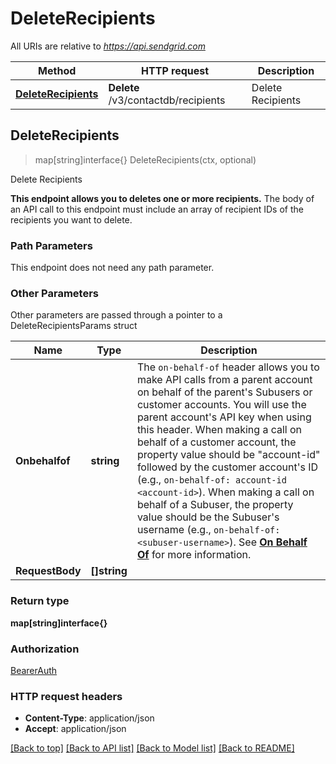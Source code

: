 # DeleteRecipients

All URIs are relative to *https://api.sendgrid.com*

Method | HTTP request | Description
------------- | ------------- | -------------
[**DeleteRecipients**](DeleteRecipients.md#DeleteRecipients) | **Delete** /v3/contactdb/recipients | Delete Recipients



## DeleteRecipients

> map[string]interface{} DeleteRecipients(ctx, optional)

Delete Recipients

**This endpoint allows you to deletes one or more recipients.**  The body of an API call to this endpoint must include an array of recipient IDs of the recipients you want to delete.

### Path Parameters

This endpoint does not need any path parameter.

### Other Parameters

Other parameters are passed through a pointer to a DeleteRecipientsParams struct


Name | Type | Description
------------- | ------------- | -------------
**Onbehalfof** | **string** | The `on-behalf-of` header allows you to make API calls from a parent account on behalf of the parent's Subusers or customer accounts. You will use the parent account's API key when using this header. When making a call on behalf of a customer account, the property value should be \"account-id\" followed by the customer account's ID (e.g., `on-behalf-of: account-id <account-id>`). When making a call on behalf of a Subuser, the property value should be the Subuser's username (e.g., `on-behalf-of: <subuser-username>`). See [**On Behalf Of**](https://docs.sendgrid.com/api-reference/how-to-use-the-sendgrid-v3-api/on-behalf-of) for more information.
**RequestBody** | **[]string** | 

### Return type

**map[string]interface{}**

### Authorization

[BearerAuth](../README.md#BearerAuth)

### HTTP request headers

- **Content-Type**: application/json
- **Accept**: application/json

[[Back to top]](#) [[Back to API list]](../README.md#documentation-for-api-endpoints)
[[Back to Model list]](../README.md#documentation-for-models)
[[Back to README]](../README.md)

